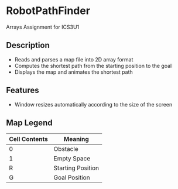 # RobotPathFinder
Arrays Assignment for ICS3U1


## Description
- Reads and parses a map file into 2D array format
- Computes the shortest path from the starting position to the goal
- Displays the map and animates the shortest path

## Features
- Window resizes automatically according to the size of the screen


## Map Legend
Cell Contents   | Meaning
---             | ---
0               | Obstacle
1               | Empty Space
R               | Starting Position
G               | Goal Position


